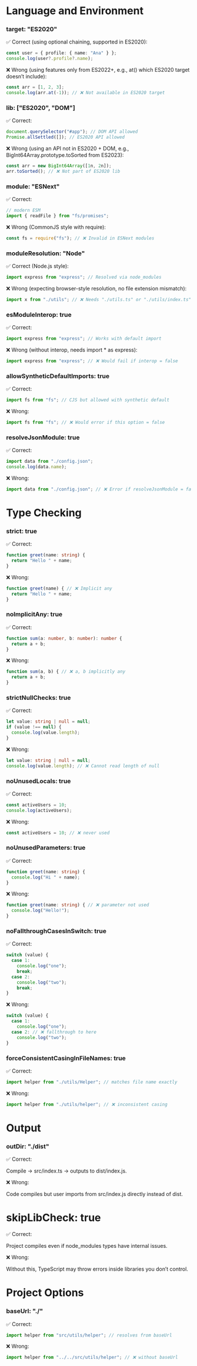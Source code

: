 # Language and Environment

### target: "ES2020"
✅ Correct (using optional chaining, supported in ES2020):

```typescript
const user = { profile: { name: "Ana" } };
console.log(user?.profile?.name);
```

❌ Wrong (using features only from ES2022+, e.g., at() which ES2020 target doesn’t include):

```typescript
const arr = [1, 2, 3];
console.log(arr.at(-1)); // ❌ Not available in ES2020 target
```

### lib: ["ES2020", "DOM"]
✅ Correct:

```typescript
document.querySelector("#app"); // DOM API allowed
Promise.allSettled([]); // ES2020 API allowed
```

❌ Wrong (using an API not in ES2020 + DOM, e.g., BigInt64Array.prototype.toSorted from ES2023):

```typescript
const arr = new BigInt64Array([1n, 2n]);
arr.toSorted(); // ❌ Not part of ES2020 lib
```

### module: "ESNext"
✅ Correct:

```typescript
// modern ESM
import { readFile } from "fs/promises";
```

❌ Wrong (CommonJS style with require):

```typescript
const fs = require("fs"); // ❌ Invalid in ESNext modules
```

### moduleResolution: "Node"
✅ Correct (Node.js style):

```typescript
import express from "express"; // Resolved via node_modules
```

❌ Wrong (expecting browser-style resolution, no file extension mismatch):

```typescript
import x from "./utils"; // ❌ Needs "./utils.ts" or "./utils/index.ts"
```

### esModuleInterop: true
✅ Correct:

```typescript
import express from "express"; // Works with default import
```

❌ Wrong (without interop, needs import * as express):

```typescript
import express from "express"; // ❌ Would fail if interop = false
```

### allowSyntheticDefaultImports: true
✅ Correct:

```typescript
import fs from "fs"; // CJS but allowed with synthetic default
```

❌ Wrong:

```typescript
import fs from "fs"; // ❌ Would error if this option = false
```

### resolveJsonModule: true
✅ Correct:

```typescript
import data from "./config.json";
console.log(data.name);
```

❌ Wrong:

```typescript
import data from "./config.json"; // ❌ Error if resolveJsonModule = false
```

# Type Checking

### strict: true
✅ Correct:

```typescript
function greet(name: string) {
  return "Hello " + name;
}
```

❌ Wrong:

```typescript
function greet(name) { // ❌ Implicit any
  return "Hello " + name;
}
```

### noImplicitAny: true
✅ Correct:

```typescript
function sum(a: number, b: number): number {
  return a + b;
}
```

❌ Wrong:

```typescript
function sum(a, b) { // ❌ a, b implicitly any
  return a + b;
}
```

### strictNullChecks: true
✅ Correct:

```typescript
let value: string | null = null;
if (value !== null) {
  console.log(value.length);
}
```

❌ Wrong:

```typescript
let value: string | null = null;
console.log(value.length); // ❌ Cannot read length of null
```

### noUnusedLocals: true
✅ Correct:

```typescript
const activeUsers = 10;
console.log(activeUsers);
```

❌ Wrong:

```typescript
const activeUsers = 10; // ❌ never used
```

### noUnusedParameters: true
✅ Correct:

```typescript
function greet(name: string) {
  console.log("Hi " + name);
}
```

❌ Wrong:

```typescript
function greet(name: string) { // ❌ parameter not used
  console.log("Hello!");
}
```

### noFallthroughCasesInSwitch: true
✅ Correct:

```typescript
switch (value) {
  case 1:
    console.log("one");
    break;
  case 2:
    console.log("two");
    break;
}
```

❌ Wrong:

```typescript
switch (value) {
  case 1:
    console.log("one");
  case 2: // ❌ fallthrough to here
    console.log("two");
}
```

### forceConsistentCasingInFileNames: true
✅ Correct:

```typescript
import helper from "./utils/Helper"; // matches file name exactly
```

❌ Wrong:

```typescript
import helper from "./utils/helper"; // ❌ inconsistent casing
```

# Output

### outDir: "./dist"

✅ Correct:

Compile → src/index.ts → outputs to dist/index.js.

❌ Wrong:

Code compiles but user imports from src/index.js directly instead of dist.

# skipLibCheck: true

✅ Correct:

Project compiles even if node_modules types have internal issues.

❌ Wrong:

Without this, TypeScript may throw errors inside libraries you don’t control.

# Project Options

### baseUrl: "./"
✅ Correct:

```typescript
import helper from "src/utils/helper"; // resolves from baseUrl
```

❌ Wrong:

```typescript
import helper from "../../src/utils/helper"; // ❌ without baseUrl
```
